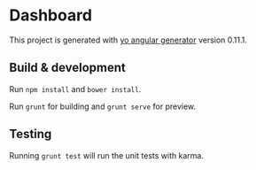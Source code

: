 # Dashboard

This project is generated with [yo angular generator](https://github.com/yeoman/generator-angular)
version 0.11.1.

## Build & development

Run `npm install` and `bower install`.

Run `grunt` for building and `grunt serve` for preview.

## Testing

Running `grunt test` will run the unit tests with karma.
